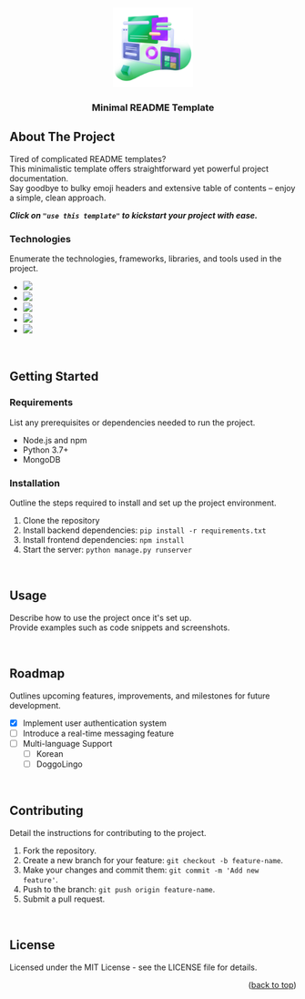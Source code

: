 <!-- 
Thank you for using this README template! I hope it helps you create a clear and informative README for your project.

Consider giving it a star ⭐️ if it was useful!
-->

<!-- A starting point for the "back to top" -->
<a name="readme-top"></a>

<!-- Replace this logo with your own -->
<div align="center">
  <img src="assets/images/logo.png" alt="logo" width="140"  height="auto" />
  <br/>

  <h3><b>Minimal README Template</b></h3>
</div>

<!-- About the Project -->
## About The Project
Tired of complicated README templates? <br>
This minimalistic template offers straightforward yet powerful project documentation. <br>
Say goodbye to bulky emoji headers and extensive table of contents – enjoy a simple, clean approach.


_**Click on `"use this template"` to kickstart your project with ease.**_

<!-- Add tech stacks you used for the proejct -->
### Technologies
Enumerate the technologies, frameworks, libraries, and tools used in the project.
* [![][python-logo]][python-url]
* [![][fastapi-logo]][fastapi-url]
* [![][mongodb-logo]][mongodb-url]
* [![][kubernetes-logo]][kubernetes-url]
* [![][octopusdeploy-logo]][octopusdeploy-url]

<br/>

<!-- Getting Started -->
## Getting Started

### Requirements
List any prerequisites or dependencies needed to run the project.

<!-- example -->
- Node.js and npm
- Python 3.7+
- MongoDB

### Installation
Outline the steps required to install and set up the project environment.

<!-- example -->
1. Clone the repository
2. Install backend dependencies: `pip install -r requirements.txt`
3. Install frontend dependencies: `npm install`
4. Start the server: `python manage.py runserver`


<br/>

<!-- Usage -->
## Usage
Describe how to use the project once it's set up. <br>
Provide examples such as code snippets and screenshots.

<br/>

<!-- Roadmap -->
## Roadmap
Outlines upcoming features, improvements, and milestones for future development.

<!-- example -->
- [x] Implement user authentication system
- [ ] Introduce a real-time messaging feature
- [ ] Multi-language Support
    - [ ] Korean
    - [ ] DoggoLingo

<br/>

<!-- Contributing -->
## Contributing
Detail the instructions for contributing to the project.

<!-- example -->
1. Fork the repository.
2. Create a new branch for your feature: `git checkout -b feature-name`.
3. Make your changes and commit them: `git commit -m 'Add new feature'`.
4. Push to the branch: `git push origin feature-name`.
5. Submit a pull request.

<br/>

<!-- License -->
## License
Licensed under the MIT License - see the LICENSE file for details.

<!-- Back to top -->
<p align="right">(<a href="#readme-top">back to top</a>)</p>

<!-- Stack Logos and Links -->
[python-logo]: https://img.shields.io/badge/python-3670A0?style=for-the-badge&logo=python&logoColor=ffdd54
[python-url]: https://www.python.org/
[fastapi-logo]: https://img.shields.io/badge/FastAPI-005571?style=for-the-badge&logo=fastapi
[fastapi-url]:https://fastapi.tiangolo.com/
[mongodb-logo]: https://img.shields.io/badge/MongoDB-%234ea94b.svg?style=for-the-badge&logo=mongodb&logoColor=white
[mongodb-url]: https://www.mongodb.com/
[kubernetes-logo]: https://img.shields.io/badge/kubernetes-%23326ce5.svg?style=for-the-badge&logo=kubernetes&logoColor=white
[kubernetes-url]: https://kubernetes.io/
[octopusdeploy-logo]: https://img.shields.io/badge/octopus%20deploy-0D80D8?style=for-the-badge&logo=octopusdeploy&logoColor=white
[octopusdeploy-url]: https://octopus.com/company

<!-- 
Reference
Icons8 - logo image
shields.io - stack logos
-->
